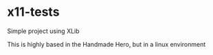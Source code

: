 # x11-tests

Simple project using XLib

This is highly based in the Handmade Hero, but in a linux environment

